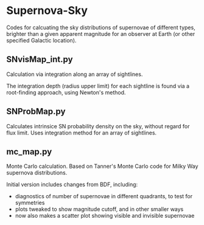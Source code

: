 # Supernova-Sky

Codes for calcuating the sky distributions of supernovae of different types, brighter than a given apparent magnitude for an observer at Earth (or other specified Galactic location).

## SNvisMap_int.py
Calculation via integration along an array of sightlines.  

The integration depth (radius upper limit) for each sightline is found via a root-finding approach, using Newton's method.

## SNProbMap.py
Calculates intrinsice SN probability density on the sky, without regard for flux limit.  Uses integration method for an array of sightlines.

## mc_map.py
Monte Carlo calculation.  Based on Tanner's Monte Carlo code for Milky Way supernova distributions.  

Initial version includes changes from BDF, including:
* diagnostics of number of supernovae in different quadrants, to test for symmetries
* plots tweaked to show magnitude cutoff, and in other smaller ways
* now also makes a scatter plot showing visible and invisible supernovae
